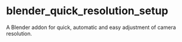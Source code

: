 # blender_quick_resolution_setup
A Blender addon for quick, automatic and easy adjustment of camera resolution.
